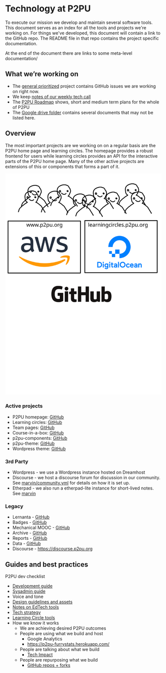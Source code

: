 # Technology at P2PU

To execute our mission we develop and maintain several software tools. This document serves as an index for all the tools and projects we're working on. For things we've developed, this document will contain a link to the GitHub repo. The README file in that repo contains the project specific documentation.

At the end of the document there are links to some meta-level documentation/

## What we’re working on
 - The [general prioritized](https://github.com/orgs/p2pu/projects/4) project contains GitHub issues we are working on right now.
 - We keep [notes of our weekly tech call](https://docs.google.com/document/d/17ZWndqIlppfHWPfhSi3jkwOZytJSpZaM6a3ZgVoXIRA/edit) 
 - The [P2PU Roadmap](https://docs.google.com/document/d/1RHfv68siEVY2R1VpFtTjW74NkguQnbvaz-zJeACe8jg/edit) shows, short and medium term plans for the whole of P2PU
 - The [Google drive folder](https://drive.google.com/drive/u/1/folders/0B7og5r-ukGUiMnJlaEtUZ0FJNjA) contains several documents that may not be listed here.

## Overview

The most important projects are we working on on a regular basis are the P2PU home page and learning circles. The homepage provides a robust frontend for users while learning circles provides an API for the interactive parts of the P2PU home page. Many of the other active projects are extensions of this or components that forms a part of it.

![diagram of services](tech-overview.svg)

### Active projects
- P2PU homepage: [GitHub](https://github.com/p2pu/p2pu-website/)
- Learning circles: [GitHub](https://github.com/p2pu/learning-circles/)
- Team pages: [GitHub](https://github.com/p2pu/erasmus-partner-site/)
- Course-in-a-box: [GitHub](https://github.com/p2pu/course-in-a-box/)
- p2pu-components: [GitHub](https://github.com/p2pu/p2pu-components/)
- p2pu-theme: [GitHub](https://github.com/p2pu/p2pu-theme)
- Wordpress theme: [GitHub](https://github.com/p2pu/P2PUfourteen-wp-theme)

### 3rd Party
- Wordpress - we use a Wordpress instance hosted on Dreamhost
- Discourse - we host a discourse forum for discussion in our community. See [marvin/community.yml](https://github.com/p2pu/marvin/blob/master/community.yml) for details on how it is set up.
- Etherpad - we also run a etherpad-lite instance for short-lived notes. See [marvin](https://github.com/p2pu/marvin/)

### Legacy
- Lernanta - [GitHub](https://github.com/p2pu/lernanta)
- Badges - [GitHub](https://github.com/p2pu/badges)
- Mechanical MOOC - [GitHub](https://github.com/p2pu/mechanical-mooc)
- Archive - [GitHub](https://github.com/p2pu/archive)
- Reports - [GitHub](https://github.com/p2pu/reports)
- Data - [GitHub](https://github.com/p2pu/data)
- Discourse - https://discourse.p2pu.org

## Guides and best practices
P2PU dev checklist
- [Development guide](https://docs.google.com/document/d/1aoQ8leLNKbUdCN-SGWLNkZOfwOQ2kWKBV6H0hnwPQvQ/edit)
- [Sysadmin guide](https://docs.google.com/document/d/1e8tZoo7BrZYygBEgirtBeK4wjJOdE2LvSkajgEOeojs/edit)
- Voice and tone
- [Design guidelines and assets](https://github.com/p2pu/design)
- [Notes on EdTech tools](https://github.com/p2pu/notes-on-edtech)
- [Tech strategy](https://docs.google.com/document/d/1zHow9ohcAIPVibsgzvuWv0Pcca6XNwQ2SrdNhfGswo0/edit#)
- [Learning Circle tools](https://docs.google.com/document/d/15bH1j5BF5sFDGFbMs0a9nvFAHkVc8MUSlOPIsx4CnNM/edit#heading=h.tk6kvxcllzvg)
- How we know it works
   - We are achieving desired P2PU outcomes
   - People are using what we build and host
      - Google Analytics
      - https://p2pu-furrystats.herokuapp.com/
   - People are talking about what we build
      - [Tech Impact](https://docs.google.com/spreadsheets/d/1-Zgwm4xBvhnv_jWynPm9PsMmPpJx4jswC2FyNuCPRw4/edit#gid=0)
   - People are repurposing what we build
      - [GitHub repos + forks](https://docs.google.com/spreadsheets/d/1aPj2Xv6mUSxLN-FTlnZEH60ioF5vhbbgBNA0_-wLjWE/edit#gid=0)
